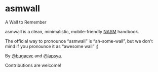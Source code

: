 # asmwall

A Wall to Remember

asmwall is a clean, minimalistic, mobile-friendly [NASM](http://www.nasm.us/) handbook.

The official way to pronounce “asmwall” is “ah-some-wall”, but we don't mind if you pronounce it as “awesome wall” ;)

By [@bugaevc](https://github.com/bugaevc) and [@lapsya](https://github.com/lapsya).

Contributions are welcome!
